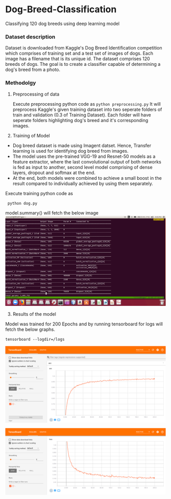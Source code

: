 # Dog-Breed-Classification
Classifying 120 dog breeds using deep learning model
### Dataset description
Dataset is downloaded from Kaggle's Dog Breed Identification competition which comprises of training set and a test set of images of dogs. Each image has a filename that is its unique id. The dataset comprises 120 breeds of dogs. The goal  is to create a classifier capable of determining a dog's breed from a photo.
### Methodolgy
1. Preprocessing of data

    Execute preprocessing python code as 
   `
   python preprocessing.py
 ` 
It will preprocess Kaggle's given training dataset into two seperate folders of train and validation (0.3 of Training Dataset). Each folder will have seperate folders highlighting dog's breed and it's corresponding images.

2. Training of Model
* Dog breed dataset is made using Imagent datset. Hence, Transfer learning is used for identifying dog breed from images. 
* The model uses the pre-trained VGG-19 and Resnet-50 models as a feature extractor, where the last convolutional output of both networks is fed as input to another, second level model comprising of dense layers, dropout and softmax at the end.
* At the end, both models were combined to achieve a small boost in the result compared to individually achieved by using them separately. 

Execute training python code as 
  
  ```
   python dog.py
  ```

model.summary() will fetch the below image
![alt text](https://github.com/avenash97/Dog-Breed-Classification/blob/master/Screenshot%20from%202018-10-27%2021-05-22.png)

3. Results of the model

Model was trained for 200 Epochs and by running tensorboard for logs will fetch the below graphs.
   
   ```
   tensorboard --logdir=/logs
  ```
![alt text](https://github.com/avenash97/Dog-Breed-Classification/blob/master/Images/Accuracy1.png)

![alt text](https://github.com/avenash97/Dog-Breed-Classification/blob/master/Images/Loss1.png)


